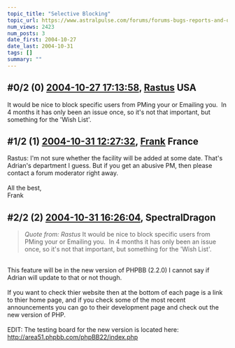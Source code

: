 ```yaml
---
topic_title: "Selective Blocking"
topic_url: https://www.astralpulse.com/forums/forums-bugs-reports-and-questions/selective-blocking
num_views: 2423
num_posts: 3
date_first: 2004-10-27
date_last: 2004-10-31
tags: []
summary: ""
---
```


## \#0/2 (0) [2004-10-27 17:13:58](https://www.astralpulse.com/forums/index.php?msg=131534), [Rastus](https://www.astralpulse.com/forums/profile/?u=6268) USA ##
<section>
It would be nice to block specific users from PMing your or Emailing you.  In 4 months it has only been an issue once, so it's not that important, but something for the 'Wish List'.
</section>

## \#1/2 (1) [2004-10-31 12:27:32](https://www.astralpulse.com/forums/index.php?msg=131987), [Frank](https://www.astralpulse.com/forums/profile/?u=359) France ##
<section>
Rastus: I'm not sure whether the facility will be added at some date. That's Adrian's department I guess. But if you get an abusive PM, then please contact a forum moderator right away.
<br>
<br>
All the best,
<br>
Frank
</section>

## \#2/2 (2) [2004-10-31 16:26:04](https://www.astralpulse.com/forums/index.php?msg=132011), SpectralDragon  ##
<section>
<blockquote class="bbc_standard_quote">
 <cite>
  Quote from: Rastus
 </cite>
 It would be nice to block specific users from PMing your or Emailing you.  In 4 months it has only been an issue once, so it's not that important, but something for the 'Wish List'.
</blockquote>
<br>
This feature will be in the new version of PHPBB (2.2.0) I cannot say if Adrian will update to that or not though.
<br>
<br>
If you want to check thier website then at the bottom of each page is a link to thier home page, and if you check some of the most recent announcements you can go to their development page and check out the new version of PHP.
<br>
<br>
EDIT: The testing board for the new version is located here:
<a class="bbc_link" href="http://area51.phpbb.com/phpBB22/index.php" rel="noopener" target="_blank">
 http://area51.phpbb.com/phpBB22/index.php
</a>
</section>